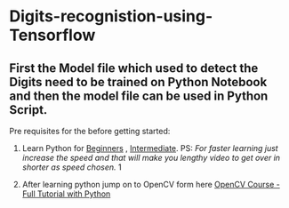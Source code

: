 # Digits-recognistion-using-Tensorflow

## First the Model file which used to detect the Digits need to be trained on Python Notebook and then the model file can be used in Python Script.

Pre requisites for the before getting started:

1. Learn Python for [Beginners](https://youtu.be/rfscVS0vtbw) , [Intermediate](https://youtu.be/HGOBQPFzWKo). PS: _For faster learning just increase the speed and that will make you lengthy video to get over in shorter as speed chosen._ 1

2. After learning python jump on to OpenCV form here  [OpenCV Course - Full Tutorial with Python](https://youtu.be/oXlwWbU8l2o)
